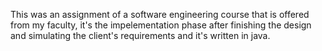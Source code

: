 This was an assignment of a software engineering course that is offered from my faculty, 
it's the impelementation phase after finishing the design and simulating the client's requirements and it's written in java.
